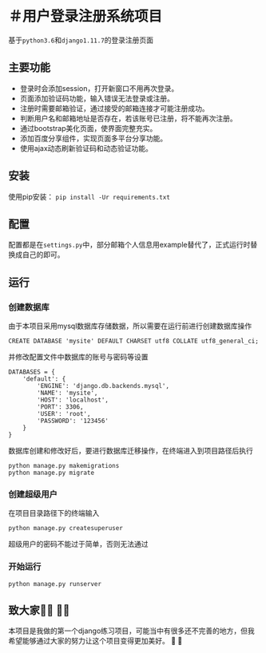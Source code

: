
＃用户登录注册系统项目
=
基于`python3.6`和`django1.11.7`的登录注册页面

## 主要功能

- 登录时会添加session，打开新窗口不用再次登录。
- 页面添加验证码功能，输入错误无法登录或注册。
- 注册时需要邮箱验证，通过接受的邮箱连接才可能注册成功。
- 判断用户名和邮箱地址是否存在，若该账号已注册，将不能再次注册。
- 通过bootstrap美化页面，使界面完整充实。
- 添加百度分享组件，实现页面多平台分享功能。
- 使用ajax动态刷新验证码和动态验证功能。
## 安装

使用pip安装：
`pip install -Ur requirements.txt`

## 配置
配置都是在`settings.py`中，部分邮箱个人信息用example替代了，正式运行时替换成自己的即可。

## 运行
### 创建数据库
由于本项目采用mysql数据库存储数据，所以需要在运行前进行创建数据库操作
```
CREATE DATABASE 'mysite' DEFAULT CHARSET utf8 COLLATE utf8_general_ci;
```
并修改配置文件中数据库的账号与密码等设置
```
DATABASES = {
    'default': {
        'ENGINE': 'django.db.backends.mysql',
        'NAME': 'mysite',
        'HOST': 'localhost',
        'PORT': 3306,
        'USER': 'root',
        'PASSWORD': '123456'
    }
}
```
数据库创建和修改好后，要进行数据库迁移操作，在终端进入到项目路径后执行
```
python manage.py makemigrations
python manage.py migrate
```
### 创建超级用户
在项目目录路径下的终端输入
```
python manage.py createsuperuser
```
超级用户的密码不能过于简单，否则无法通过

### 开始运行
```
python manage.py runserver 
```
## 致大家:raising_hand_man: :raising_hand_woman:
本项目是我做的第一个django练习项目，可能当中有很多还不完善的地方，但我希望能够通过大家的努力让这个项目变得更加美好。
:bow: :bow: 
